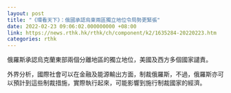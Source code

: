 ```yaml
---
layout: post
title: "《環看天下》：俄國承認烏東兩區獨立地位令局勢更緊張"
date: 2022-02-23 09:06:02.000000000 +08:00
link: https://news.rthk.hk/rthk/ch/component/k2/1635284-20220223.htm
categories: rthk
---
```


俄羅斯承認烏克蘭東部兩個分離地區的獨立地位，美國及西方多個國家譴責。

外界分析，國際社會可以在金融及能源輸出方面，制裁俄羅斯，不過，俄羅斯亦可以預計到這些制裁措施，實際執行起來，可能影響到施行制裁國家的經濟。
